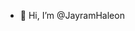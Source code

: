 - 👋 Hi, I’m @JayramHaleon


<!---
JayramHaleon/JayramHaleon is a ✨ special ✨ repository because its `README.md` (this file) appears on your GitHub profile.
You can click the Preview link to take a look at your changes.
--->
